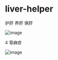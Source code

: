 # liver-helper
护肝 养肝 保肝



![image](https://github.com/user-attachments/assets/cc8d2684-adfc-4aa0-8516-686f6b9a096a)



4 荨麻疹

![image](https://github.com/user-attachments/assets/1bdf906e-5c1f-4ef0-8a88-d7ec2d012ec8)
